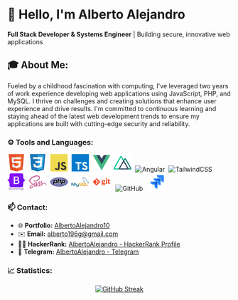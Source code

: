 # 👋 Hello, I'm Alberto Alejandro
**Full Stack Developer & Systems Engineer** | Building secure, innovative web applications

## 🎓 About Me:

Fueled by a childhood fascination with computing, I've leveraged two years of work experience developing web applications using JavaScript, PHP, and MySQL. I thrive on challenges and creating solutions that enhance user experience and drive results. I'm committed to continuous learning and staying ahead of the latest web development trends to ensure my applications are built with cutting-edge security and reliability.

### ⚙️ Tools and Languages:

<img src="https://github.com/devicons/devicon/blob/master/icons/html5/html5-original.svg" title="HTML5" alt="HTML5" width="40" height="40"/>&nbsp;
<img src="https://github.com/devicons/devicon/blob/master/icons/css3/css3-original.svg"  title="CSS3" alt="CSS3" width="40" height="40"/>&nbsp;
<img src="https://github.com/devicons/devicon/blob/master/icons/javascript/javascript-original.svg" title="JavaScript" alt="JavaScript" width="40" height="40"/>&nbsp;
<img src="https://github.com/devicons/devicon/blob/master/icons/typescript/typescript-original.svg" title="TypeScript" alt="TypeScript" width="40" height="40"/>&nbsp;
<img src="https://github.com/devicons/devicon/blob/master/icons/vuejs/vuejs-original.svg"  title="Vue.js" alt="Vue.js" width="40" height="40"/>&nbsp;
<img src="https://github.com/devicons/devicon/blob/master/icons/nuxtjs/nuxtjs-original.svg"  title="Nuxt.js" alt="Nuxt.js" width="40" height="40"/>&nbsp;
<img src="https://github.com/get-icon/geticon/blob/master/icons/angular-icon.svg" title="Angular" alt="Angular" width="40" height="40"/>&nbsp;
<img src="https://github.com/get-icon/geticon/blob/master/icons/tailwindcss-icon.svg" title="TailwindCSS" alt="TailwindCSS" width="40" height="40"/>&nbsp;
<img src="https://github.com/devicons/devicon/blob/master/icons/bootstrap/bootstrap-original-wordmark.svg" title="Bootstrap" alt="Bootstrap" width="40" height="40"/>&nbsp;
<img src="https://github.com/devicons/devicon/blob/master/icons/sass/sass-original.svg" title="Sass" alt="Sass" width="40" height="40"/>&nbsp;
<img src="https://github.com/devicons/devicon/blob/master/icons/php/php-original.svg"  title="PHP" alt="PHP" width="40" height="40"/>&nbsp;
<img src="https://github.com/devicons/devicon/blob/master/icons/mysql/mysql-original-wordmark.svg" title="MySQL" alt="MySQL" width="40" height="40"/>&nbsp;
<img src="https://github.com/devicons/devicon/blob/master/icons/git/git-plain-wordmark.svg" title="Git" alt="Git" width="40" height="40"/> &nbsp;
<img src="https://github.com/simple-icons/simple-icons/blob/develop/icons/github.svg" title="GitHub" alt="GitHub" width="40" height="40"/> &nbsp;
<img src="https://github.com/devicons/devicon/blob/master/icons/jira/jira-original.svg" title="Jira" alt="Jira" width="40" height="40"/> &nbsp;

### 📫 Contact:

- 🌐 **Portfolio:** [AlbertoAlejandro10](https://albertoalejandro10.netlify.app/)
- ✉️ **Email:** alberto196g@gmail.com
- 🧑‍💻 **HackerRank:** [AlbertoAlejandro - HackerRank Profile](https://www.hackerrank.com/albertoalejandro)
- 📨 **Telegram:** [AlbertoAlejandro - Telegram](https://t.me/albertoalejandro10)

### 📈 Statistics:
<div align="center">

  [![GitHub Streak](https://streak-stats.demolab.com?user=albertoalejandro10&theme=vue-dark&hide_border=true&date_format=M%20j%5B%2C%20Y%5D&background=22272E)](https://git.io/streak-stats)

</div>
